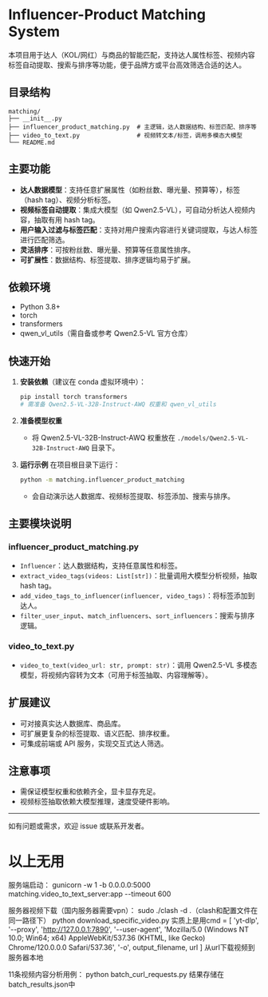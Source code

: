 # Influencer-Product Matching System

本项目用于达人（KOL/网红）与商品的智能匹配，支持达人属性标签、视频内容标签自动提取、搜索与排序等功能，便于品牌方或平台高效筛选合适的达人。

## 目录结构

```
matching/
├── __init__.py
├── influencer_product_matching.py  # 主逻辑，达人数据结构、标签匹配、排序等
├── video_to_text.py                # 视频转文本/标签，调用多模态大模型
└── README.md
```

## 主要功能

- **达人数据模型**：支持任意扩展属性（如粉丝数、曝光量、预算等），标签（hash tag）、视频分析标签。
- **视频标签自动提取**：集成大模型（如 Qwen2.5-VL），可自动分析达人视频内容，抽取有用 hash tag。
- **用户输入过滤与标签匹配**：支持对用户搜索内容进行关键词提取，与达人标签进行匹配筛选。
- **灵活排序**：可按粉丝数、曝光量、预算等任意属性排序。
- **可扩展性**：数据结构、标签提取、排序逻辑均易于扩展。

## 依赖环境

- Python 3.8+
- torch
- transformers
- qwen_vl_utils（需自备或参考 Qwen2.5-VL 官方仓库）

## 快速开始

1. **安装依赖**（建议在 conda 虚拟环境中）：
   ```bash
   pip install torch transformers
   # 需准备 Qwen2.5-VL-32B-Instruct-AWQ 权重和 qwen_vl_utils
   ```

2. **准备模型权重**
   - 将 Qwen2.5-VL-32B-Instruct-AWQ 权重放在 `./models/Qwen2.5-VL-32B-Instruct-AWQ` 目录下。

3. **运行示例**
   在项目根目录下运行：
   ```bash
   python -m matching.influencer_product_matching
   ```
   - 会自动演示达人数据库、视频标签提取、标签添加、搜索与排序。

## 主要模块说明

### influencer_product_matching.py
- `Influencer`：达人数据结构，支持任意属性和标签。
- `extract_video_tags(videos: List[str])`：批量调用大模型分析视频，抽取 hash tag。
- `add_video_tags_to_influencer(influencer, video_tags)`：将标签添加到达人。
- `filter_user_input`、`match_influencers`、`sort_influencers`：搜索与排序逻辑。

### video_to_text.py
- `video_to_text(video_url: str, prompt: str)`：调用 Qwen2.5-VL 多模态模型，将视频内容转为文本（可用于标签抽取、内容理解等）。

## 扩展建议
- 可对接真实达人数据库、商品库。
- 可扩展更复杂的标签提取、语义匹配、排序权重。
- 可集成前端或 API 服务，实现交互式达人筛选。

## 注意事项
- 需保证模型权重和依赖齐全，显卡显存充足。
- 视频标签抽取依赖大模型推理，速度受硬件影响。

---
如有问题或需求，欢迎 issue 或联系开发者。 

# 以上无用

服务端启动：
gunicorn -w 1 -b 0.0.0.0:5000 matching.video_to_text_server:app --timeout 600

服务器视频下载（国内服务器需要vpn）：
sudo ./clash -d .（clash和配置文件在同一路径下）
python download_specific_video.py
实质上是用cmd = [
                'yt-dlp',
                '--proxy', 'http://127.0.0.1:7890',
                '--user-agent', 'Mozilla/5.0 (Windows NT 10.0; Win64; x64) AppleWebKit/537.36 (KHTML, like Gecko) Chrome/120.0.0.0 Safari/537.36',
                '-o', output_filename,
                url
            ]
从url下载视频到服务器本地

11条视频内容分析用例：
python batch_curl_requests.py
结果存储在batch_results.json中

